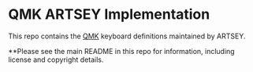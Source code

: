 # QMK ARTSEY Implementation

This repo contains the [QMK](https://qmk.fm/) keyboard definitions maintained by ARTSEY.

**Please see the main README in this repo for information, including license and copyright details.
